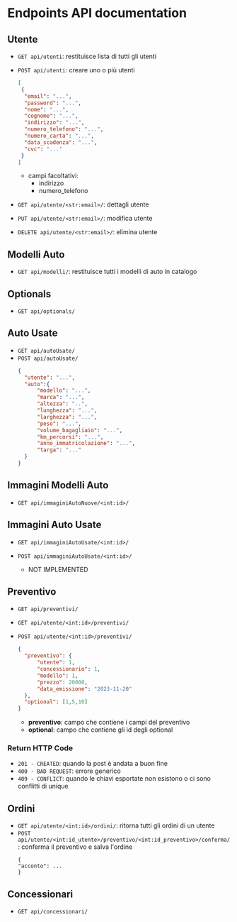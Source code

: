 # Endpoints API documentation

## Utente

- `GET api/utenti`: restituisce lista di tutti gli utenti
- `POST api/utenti`: creare uno o più utenti

    ```json
    [
     {
      "email": "...",
      "password": "...",
      "nome": "...",
      "cognome": "...",
      "indirizzo": "...",
      "numero_telefono": "...",
      "numero_carta": "...",
      "data_scadenza": "...",
      "cvc": "..."
     }
   ]
  ```
    - campi facoltativi:
        - indirizzo
        - numero_telefono
- `GET api/utente/<str:email>/`: dettagli utente
- `PUT api/utente/<str:email>/`: modifica utente
- `DELETE api/utente/<str:email>/`: elimina utente

## Modelli Auto

- `GET api/modelli/`: restituisce tutti i modelli di auto in catalogo

## Optionals

- `GET api/optionals/`

## Auto Usate

- `GET api/autoUsate/`
- `POST api/autoUsate/`
    ```json
    {
      "utente": "...",
      "auto":{
          "modello": "...",
          "marca": "...",
          "altezza": "..",
          "lunghezza": "...",
          "larghezza": "...",
          "peso": "...",
          "volume_bagagliaio": "...",
          "km_percorsi": "...",
          "anno_immatricolazione": "...",
          "targa": "..."
      }
    } 
    ```

## Immagini Modelli Auto

- `GET api/immaginiAutoNuove/<int:id>/`

## Immagini Auto Usate

- `GET api/immaginiAutoUsate/<int:id>/`
- `POST api/immaginiAutoUsate/<int:id>/`
    - NOT IMPLEMENTED

  [//]: # (TODO: not implemented)

## Preventivo

- `GET api/preventivi/`
- `GET api/utente/<int:id>/preventivi/`
- `POST api/utente/<int:id>/preventivi/`
    ```json
    {
      "preventivo": {
          "utente": 1,
          "concessionario": 1,
          "modello": 1,
          "prezzo": 20000,
          "data_emissione": "2023-11-20"
      },
      "optional": [1,5,10]
    }
    ```

    - **preventivo**: campo che contiene i campi del preventivo
    - **optional**: campo che contiene gli id degli optional

### Return HTTP Code

- `201 - CREATED`: quando la post è andata a buon fine
- `400 - BAD REQUEST`: errore generico
- `409 - CONFLICT`: quando le chiavi esportate non esistono o ci sono conflitti di unique

## Ordini

- `GET api/utente/<int:id>/ordini/`: ritorna tutti gli ordini di un utente
- `POST api/utente/<int:id_utente>/preventivo/<int:id_preventivo>/conferma/`: conferma il preventivo e salva l'ordine
    ```
  {
    "acconto": ...
  }
  ```

## Concessionari

- `GET api/concessionari/`